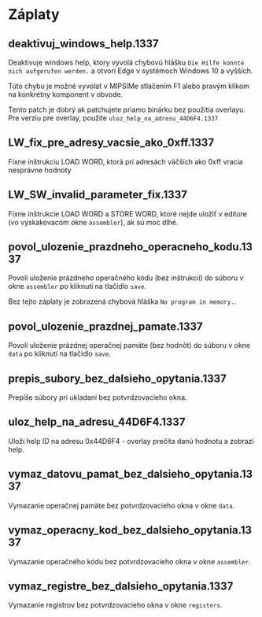 # Záplaty

## deaktivuj_windows_help.1337

Deaktivuje windows help, ktory vyvolá chybovú hlášku `Die Hilfe konnte nich aufgerufen werden.` a otvorí Edge v systémoch Windows 10 a vyšších.

Túto chybu je možné vyvolať v MIPSIMe stlačením F1 alebo pravým klikom na konkrétny komponent v obvode.

Tento patch je dobrý ak patchujete priamo binárku bez použitia overlayu. Pre verziu pre overlay, použite `uloz_help_na_adresu_44D6F4.1337`

## LW_fix_pre_adresy_vacsie_ako_0xff.1337

Fixne inštrukciu LOAD WORD, ktorá pri adresách väčších ako 0xff vracia nesprávne hodnoty

## LW_SW_invalid_parameter_fix.1337

Fixne inštrukcie LOAD WORD a STORE WORD, ktoré nejde uložiť v editore (vo vyskakovacom okne `assembler`), ak sú moc dlhé.

## povol_ulozenie_prazdneho_operacneho_kodu.1337

Povolí uloženie prázdneho operačného kódu (bez inštrukcií) do súboru v okne `assembler` po kliknutí na tlačidlo `save`.

Bez tejto záplaty je zobrazená chybová hláška `No program in memory.`.

## povol_ulozenie_prazdnej_pamate.1337

Povolí uloženie prázdnej operačnej pamäte (bez hodnôt) do súboru v okne `data` po kliknutí na tlačidlo `save`.

## prepis_subory_bez_dalsieho_opytania.1337

Prepíše súbory pri ukladaní bez potvrdzovacieho okna.

## uloz_help_na_adresu_44D6F4.1337

Uloží help ID na adresu 0x44D6F4 - overlay prečíta danú hodnotu a zobrazí help.

## vymaz_datovu_pamat_bez_dalsieho_opytania.1337

Vymazanie operačnej pamäte bez potvrdzovacieho okna v okne `data`.

## vymaz_operacny_kod_bez_dalsieho_opytania.1337

Vymazanie operačného kódu bez potvrdzovacieho okna v okne `assembler`.

## vymaz_registre_bez_dalsieho_opytania.1337

Vymazanie registrov bez potvrdzovacieho okna v okne `registers`.
